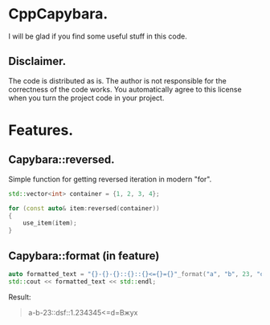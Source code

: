# CppCapybara.

I will be glad if you find some useful stuff in this code.

## Disclaimer.

The code is distributed as is. The author is not responsible for the correctness of the code works. You automatically agree to this license when you turn the project code in your project.

# Features.
## Capybara::reversed.
Simple function for getting reversed iteration in modern "for".

```cpp
std::vector<int> container = {1, 2, 3, 4};

for (const auto& item:reversed(container))
{
    use_item(item);
}
```
## Capybara::format (in feature)
```cpp
auto formatted_text = "{}-{}-{}::{}::{}<={}={}"_format("a", "b", 23, "dsf", 1.234345, 'd', "Вжух");
std::cout << formatted_text << std::endl;
```
Result:
> a-b-23::dsf::1.234345<=d=Вжух